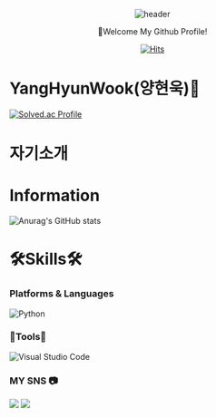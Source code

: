 <div align="center">
  
  ![header](https://capsule-render.vercel.app/api?type=cylinder&color=BEF781&height=150&section=header&text=WELCOME&fontColor=ffffff&fontSize=70&animation=fadeIn&fontAlignY=55)

👋Welcome My Github Profile!
  
[![Hits](https://hits.seeyoufarm.com/api/count/incr/badge.svg?url=https%3A%2F%2Fgithub.com%2Fbadapiri&count_bg=%23010101&title_bg=%237C7A7A&icon=&icon_color=%23E7E7E7&title=hits&edge_flat=false)](https://hits.seeyoufarm.com)
</div>

# YangHyunWook(양현욱)🤗
[![Solved.ac Profile](http://mazassumnida.wtf/api/v2/generate_badge?boj=badapiri1004)](https://solved.ac/badapiri1004/)

# 자기소개


# Information
![Anurag's GitHub stats](https://github-readme-stats.vercel.app/api?username=badapiri&show_icons=true&theme=radical)
# 🛠Skills🛠
### Platforms & Languages
![Python](https://img.shields.io/badge/Python-3776AB.svg?&style=for-the-badge&logo=Python&logoColor=white)

### 🔧Tools🔨
![Visual Studio Code](https://img.shields.io/badge/Visual%20Studio%20Code-007ACC.svg?&style=for-the-badge&logo=Visual%20Studio%20Code&logoColor=white)

### MY SNS 📷
<a href="https://www.facebook.com/profile.php?id=100015477844487" target="_blank"><img src="https://img.shields.io/badge/양현욱-1877F2?style=flat-square&logo=Facebook&logoColor=white"/></a>
<a href="https://www.instagram.com/badapiri50/" target="_blank"><img src="https://img.shields.io/badge/@badapiri50-E4405F?style=flat-square&logo=instagram&logoColor=white"/></a>
